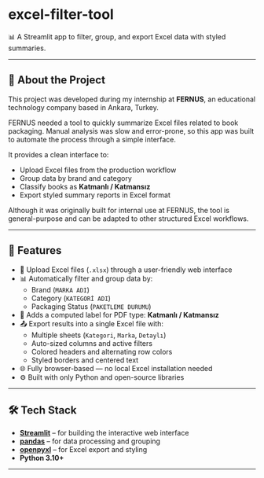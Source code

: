 # excel-filter-tool

📊 A Streamlit app to filter, group, and export Excel data with styled summaries.

---

## 📘 About the Project

This project was developed during my internship at **FERNUS**, an educational technology company based in Ankara, Turkey.

FERNUS needed a tool to quickly summarize Excel files related to book packaging. Manual analysis was slow and error-prone, so this app was built to automate the process through a simple interface.

It provides a clean interface to:
- Upload Excel files from the production workflow
- Group data by brand and category
- Classify books as **Katmanlı / Katmansız**
- Export styled summary reports in Excel format

Although it was originally built for internal use at FERNUS, the tool is general-purpose and can be adapted to other structured Excel workflows.

---

## 🚀 Features

- 📁 Upload Excel files (`.xlsx`) through a user-friendly web interface
- 📊 Automatically filter and group data by:
  - Brand (`MARKA ADI`)
  - Category (`KATEGORİ ADI`)
  - Packaging Status (`PAKETLEME DURUMU`)
- 🧠 Adds a computed label for PDF type: **Katmanlı / Katmansız**
- 📤 Export results into a single Excel file with:
  - Multiple sheets (`Kategori`, `Marka`, `Detaylı`)
  - Auto-sized columns and active filters
  - Colored headers and alternating row colors
  - Styled borders and centered text
- 🌐 Fully browser-based — no local Excel installation needed
- ⚙️ Built with only Python and open-source libraries

---

## 🛠 Tech Stack

- **[Streamlit](https://streamlit.io/)** – for building the interactive web interface
- **[pandas](https://pandas.pydata.org/)** – for data processing and grouping
- **[openpyxl](https://openpyxl.readthedocs.io/)** – for Excel export and styling
- **Python 3.10+**

---
